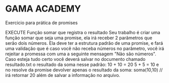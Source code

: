 # GAMA ACADEMY
Exercicio para prática de promises

EXECUTE
Função somar que registra o resultado
Seu trabalho é criar uma função somar que seja uma promise, ela irá receber 2 parâmetros que serão dois números.
Ela deve ter a estrutura padrão de uma promise, e fará uma validação que é caso você não receba números no parâmetro, você irá rejeitar a promessa com uma a seguinte mensagem "Não são números".
Caso esteja tudo certo você deverá salvar no documento chamado resultado.txt o resultado da soma nesse padrão:
10 + 10 = 20
5 + 5 = 10
e no resolve da promise devolver apenas o resultado da soma: soma(10,10) // irá retornar 20 além de salvar a informação no arquivo.

